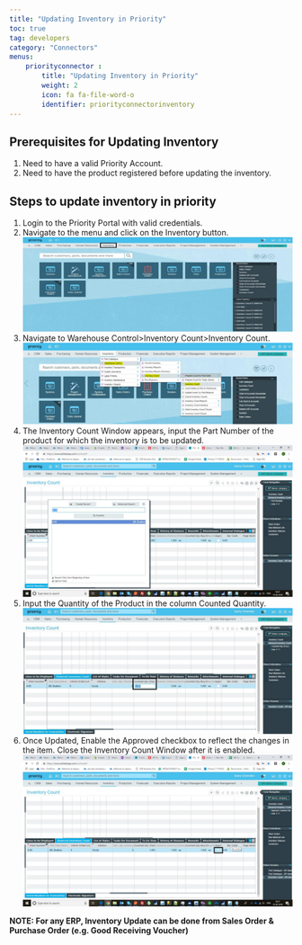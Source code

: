 ```yaml
---
title: "Updating Inventory in Priority"
toc: true
tag: developers
category: "Connectors"
menus: 
    priorityconnector :
        title: "Updating Inventory in Priority"
        weight: 2
        icon: fa fa-file-word-o
        identifier: priorityconnectorinventory
---
```



## Prerequisites for Updating Inventory

1.	Need to have a valid Priority Account.
2.	Need to have the product registered before updating the inventory. 

## Steps to update inventory in priority

1.	Login to the Priority Portal with valid credentials.
2.	Navigate to the menu and click on the Inventory button.
![UpdateInventory-Priority1](/staticfiles/connectors/media/application-connector/UpdateInventory-Priority1.png)
3.	Navigate to Warehouse Control>Inventory Count>Inventory Count.  
![UpdateInventory-Priority2](/staticfiles/connectors/media/application-connector/UpdateInventory-Priority2.png)
4.  The Inventory Count Window appears, input the Part Number of the product for which the inventory is to be updated.
![UpdateInventory-Priority3](/staticfiles/connectors/media/application-connector/UpdateInventory-Priority3.png)
5.  Input the Quantity of the Product in the column Counted Quantity.
![UpdateInventory-Priority4](/staticfiles/connectors/media/application-connector/UpdateInventory-Priority4.png)
6.  Once Updated, Enable the Approved checkbox to reflect the changes in the item. Close the Inventory Count Window after it is enabled. 
![UpdateInventory-Priority5](/staticfiles/connectors/media/application-connector/UpdateInventory-Priority5.png)

**NOTE: For any ERP, Inventory Update can be done from Sales Order & Purchase Order (e.g. Good Receiving Voucher)**